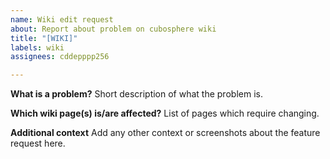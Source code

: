```yaml
---
name: Wiki edit request
about: Report about problem on cubosphere wiki
title: "[WIKI]"
labels: wiki
assignees: cddepppp256

---
```


**What is a problem?**
Short description of what the problem is.

**Which wiki page(s) is/are affected?**
List of pages which require changing.

**Additional context**
Add any other context or screenshots about the feature request here.
